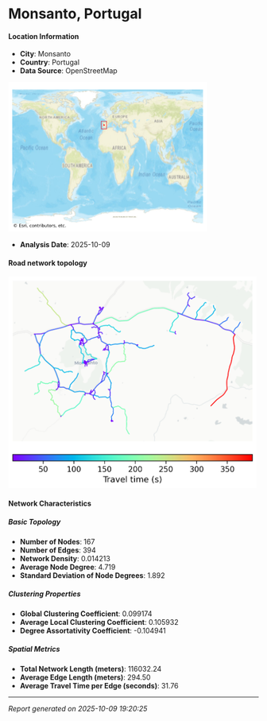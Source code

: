 # Monsanto, Portugal

#### Location Information

- **City**: Monsanto
- **Country**: Portugal
- **Data Source**: OpenStreetMap
<img src="Monsanto_location.png" alt="Monsanto Location Map" width="400" />

- **Analysis Date**: 2025-10-09

#### Road network topology

<img src="Monsanto_network_map.png" alt="Monsanto Road Network Map" width="500"/>

#### Network Characteristics

##### Basic Topology

- **Number of Nodes**: 167
- **Number of Edges**: 394
- **Network Density**: 0.014213
- **Average Node Degree**: 4.719
- **Standard Deviation of Node Degrees**: 1.892

##### Clustering Properties

- **Global Clustering Coefficient**: 0.099174
- **Average Local Clustering Coefficient**: 0.105932
- **Degree Assortativity Coefficient**: -0.104941

##### Spatial Metrics

- **Total Network Length (meters)**: 116032.24
- **Average Edge Length (meters)**: 294.50
- **Average Travel Time per Edge (seconds)**: 31.76

---
*Report generated on 2025-10-09 19:20:25*
